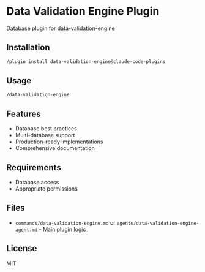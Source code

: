 # Data Validation Engine Plugin

Database plugin for data-validation-engine

## Installation

```bash
/plugin install data-validation-engine@claude-code-plugins
```

## Usage

```bash
/data-validation-engine
```

## Features

- Database best practices
- Multi-database support
- Production-ready implementations
- Comprehensive documentation

## Requirements

- Database access
- Appropriate permissions

## Files

- `commands/data-validation-engine.md` or `agents/data-validation-engine-agent.md` - Main plugin logic

## License

MIT
